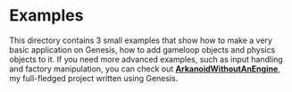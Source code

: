 # Examples
This directory contains 3 small examples that show how to make a very basic application on Genesis, how to add gameloop objects and physics objects to it. If you need more advanced examples, such as input handling and factory manipulation, you can check out [**ArkanoidWithoutAnEngine**](https://github.com/Atennop1/ArkanoidWithoutAnEngine/tree/master), my full-fledged project written using Genesis.